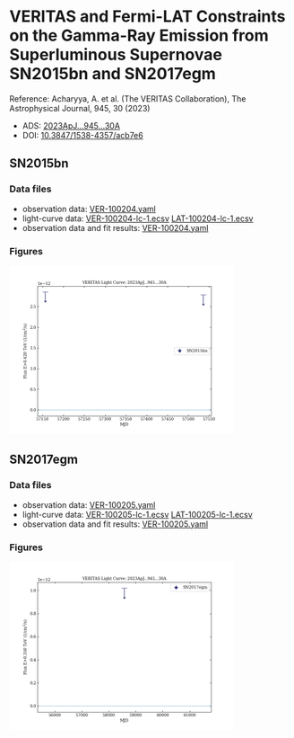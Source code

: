 # VERITAS and Fermi-LAT Constraints on the Gamma-Ray Emission from Superluminous Supernovae SN2015bn and SN2017egm

Reference:
Acharyya, A. et al. (The VERITAS Collaboration), The Astrophysical Journal, 945, 30 (2023)

- ADS: [2023ApJ...945...30A](http://adsabs.harvard.edu/abs/2023ApJ...945...30A)
- DOI: [10.3847/1538-4357/acb7e6](https://doi.org/10.3847/1538-4357/acb7e6)

## SN2015bn
### Data files

- observation data: [VER-100204.yaml](VER-100204.yaml)
- light-curve data: [VER-100204-lc-1.ecsv](VER-100204-lc-1.ecsv)  [LAT-100204-lc-1.ecsv](LAT-100204-lc-1.ecsv)
- observation data and fit results: [VER-100204.yaml](VER-100204.yaml)


### Figures

<img src="figures/2023ApJ...945...30A-VER-100204-1-lc.png" alt="drawing" width="400"/>


## SN2017egm
### Data files

- observation data: [VER-100205.yaml](VER-100205.yaml)
- light-curve data: [VER-100205-lc-1.ecsv](VER-100205-lc-1.ecsv)  [LAT-100205-lc-1.ecsv](LAT-100205-lc-1.ecsv)
- observation data and fit results: [VER-100205.yaml](VER-100205.yaml)


### Figures

<img src="figures/2023ApJ...945...30A-VER-100205-1-lc.png" alt="drawing" width="400"/>
